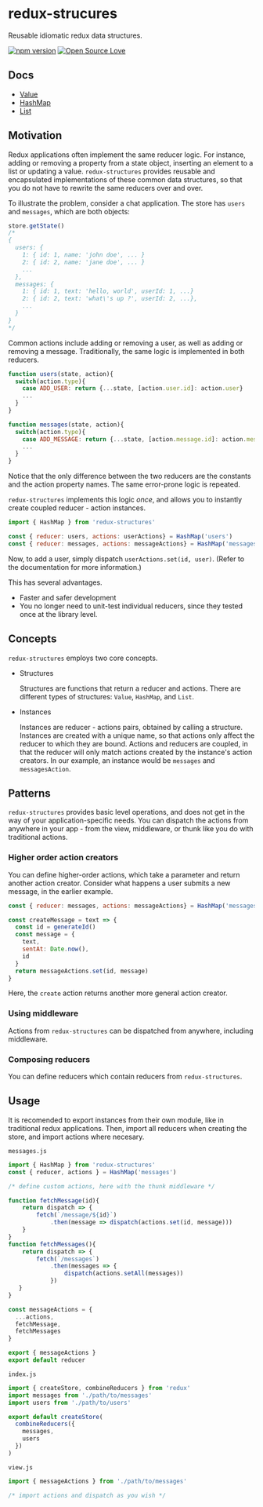 # redux-strucures
Reusable idiomatic redux data structures.

[![npm version](https://badge.fury.io/js/redux-structures.svg)](https://badge.fury.io/js/redux-structures)
[![Open Source Love](https://badges.frapsoft.com/os/mit/mit.svg?v=102)](https://github.com/ellerbrock/open-source-badge/)


## Docs

- [Value](https://github.com/thk2b/redux-structures/blob/master/src/Value/docs.md)
- [HashMap](https://github.com/thk2b/redux-structures/blob/master/src/HashMap/docs.md)
- [List](https://github.com/thk2b/redux-structures/blob/master/src/List/docs.md)

## Motivation

Redux applications often implement the same reducer logic. For instance, adding or removing a property from a state object, inserting an element to a list or updating a value. `redux-structures` provides reusable and encapsulated implementations of these common data structures, so that you do not have to rewrite the same reducers over and over.

To illustrate the problem, consider a chat application. The store has `users` and `messages`, which are both objects:

```js
store.getState()
/*
{
  users: {
    1: { id: 1, name: 'john doe', ... }
    2: { id: 2, name: 'jane doe', ... }
    ...
  },
  messages: {
    1: { id: 1, text: 'hello, world', userId: 1, ...}
    2: { id: 2, text: 'what\'s up ?', userId: 2, ...},
    ...
  }
}
*/
```

Common actions include adding or removing a user, as well as adding or removing a message. Traditionally, the same logic is implemented in both reducers.

```js
function users(state, action){
  switch(action.type){
    case ADD_USER: return {...state, [action.user.id]: action.user}
    ...
  }
}

function messages(state, action){
  switch(action.type){
    case ADD_MESSAGE: return {...state, [action.message.id]: action.message}
    ...
  }
}
```
Notice that the only difference between the two reducers are the constants and the action property names. The same error-prone logic is repeated.

`redux-structures` implements this logic *once*, and allows you to instantly create coupled reducer - action instances.

```js
import { HashMap } from 'redux-structures'

const { reducer: users, actions: userActions} = HashMap('users')
const { reducer: messages, actions: messageActions} = HashMap('messages')

```
Now, to add a user, simply dispatch `userActions.set(id, user)`. (Refer to the documentation for more information.)

This has several advantages.

- Faster and safer development
- You no longer need to unit-test individual reducers, since they tested once at the library level.

## Concepts

`redux-structures` employs two core concepts.

- Structures

  Structures are functions that return a reducer and actions. There are different types of structures: `Value`, `HashMap`, and `List`.
- Instances

  Instances are reducer - actions pairs, obtained by calling a structure. Instances are created with a unique name, so that actions only affect the reducer to which they are bound. Actions and reducers are coupled, in that the reducer will only match actions created by the instance's action creators. In our example, an instance would be `messages` and `messagesAction`.

## Patterns

`redux-structures` provides basic level operations, and does not get in the way of your application-specific needs. You can dispatch the actions from anywhere in your app - from the view, middleware, or thunk like you do with traditional actions. 

### Higher order action creators

You can define higher-order actions, which take a parameter and return another action creator. Consider what happens a user submits a new message, in the earlier example. 

```js
const { reducer: messages, actions: messageActions} = HashMap('messages')

const createMessage = text => {
  const id = generateId()
  const message = {
    text,
    sentAt: Date.now(),
    id
  }
  return messageActions.set(id, message)
}
```

Here, the `create` action returns another more general action creator.

### Using middleware

Actions from `redux-structures` can be dispatched from anywhere, including middleware.

### Composing reducers

You can define reducers which contain reducers from `redux-structures`.

## Usage

It is recomended to export instances from their own module, like in traditional redux applications. Then, import all reducers when creating the store, and import actions where necesary.

`messages.js`
```js
import { HashMap } from 'redux-structures'
const { reducer, actions } = HashMap('messages')

/* define custom actions, here with the thunk middleware */

function fetchMessage(id){
    return dispatch => {
        fetch(`/message/${id}`)
            .then(message => dispatch(actions.set(id, message)))
    }
}
function fetchMessages(){
    return dispatch => {
        fetch(`/messages`)
            .then(messages => {
                dispatch(actions.setAll(messages))
            })
   }
}

const messageActions = {
  ...actions,
  fetchMessage,
  fetchMessages
}

export { messageActions }
export default reducer
```
`index.js`
```js
import { createStore, combineReducers } from 'redux'
import messages from './path/to/messages'
import users from './path/to/users'

export default createStore(
  combineReducers({
    messages,
    users
  })
)
```
`view.js`
```js
import { messageActions } from './path/to/messages'

/* import actions and dispatch as you wish */

```
